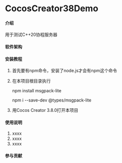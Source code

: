 # CocosCreator38Demo

#### 介绍
用于测试C++20协程服务器

#### 软件架构


#### 安装教程

1.  首先要有npm命令，安装了node.js才会有npm这个命令
2.  在本项目根目录执行

    npm install msgpack-lite

    npm i --save-dev @types/msgpack-lite
    
3.  用Cocos Creator 3.8.0打开本项目

#### 使用说明

1.  xxxx
2.  xxxx
3.  xxxx

#### 参与贡献



